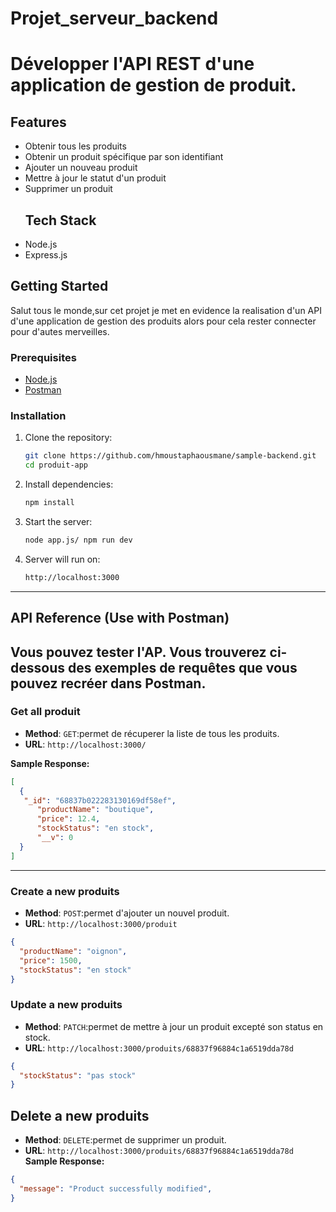 # Projet_serveur_backend
# Développer l'API REST d'une application de gestion de produit.
## Features
- Obtenir tous les produits
- Obtenir un produit spécifique par son identifiant
- Ajouter un nouveau produit
- Mettre à jour le statut d'un produit
- Supprimer un produit
  ## Tech Stack
- Node.js
- Express.js
## Getting Started
Salut tous le monde,sur cet projet je met en evidence la realisation d'un API d'une application de gestion des produits alors pour cela rester connecter pour d'autes merveilles.
### Prerequisites

- [Node.js](https://nodejs.org/)
- [Postman](https://www.postman.com/)
### Installation

1. Clone the repository:

    ```bash
    git clone https://github.com/hmoustaphaousmane/sample-backend.git
    cd produit-app
    ````

2. Install dependencies:

    ```bash
    npm install
    ```

3. Start the server:

    ```bash
    node app.js/ npm run dev
    ```

4. Server will run on:

    ```bash
    http://localhost:3000
    ```

---

## API Reference (Use with Postman)

Vous pouvez tester l'AP. Vous trouverez ci-dessous des exemples de requêtes que vous pouvez recréer dans Postman.
---

### Get all produit

- **Method**: `GET`:permet de récuperer la liste de tous les produits.
- **URL**: `http://localhost:3000/`

**Sample Response:**

```json
[
  {
   "_id": "68837b022283130169df58ef",
      "productName": "boutique",
      "price": 12.4,
      "stockStatus": "en stock",
      "__v": 0
  }
]
```

---

### Create a new produits

- **Method**: `POST`:permet d'ajouter un nouvel produit.
- **URL**: `http://localhost:3000/produit`

```json
{
  "productName": "oignon",
  "price": 1500,
  "stockStatus": "en stock"
}
```
### Update a new produits

- **Method**: `PATCH`:permet de mettre à jour un produit excepté son status en stock.
- **URL**: `http://localhost:3000/produits/68837f96884c1a6519dda78d`

```json
{
  "stockStatus": "pas stock"
}
```

## Delete a new produits

- **Method**: `DELETE`:permet de supprimer un produit.
- **URL**: `http://localhost:3000/produits/68837f96884c1a6519dda78d`
**Sample Response:**

```json
{
  "message": "Product successfully modified",
}

